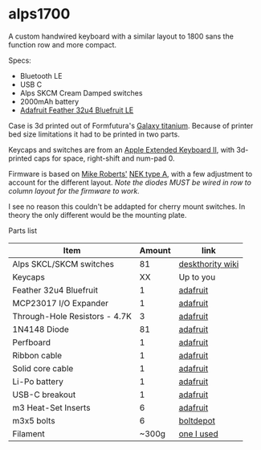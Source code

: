# alps1700

A custom handwired keyboard with a similar layout to 1800 sans the function row and more compact.

Specs:
- Bluetooth LE
- USB C
- Alps SKCM Cream Damped switches
- 2000mAh battery
- [Adafruit Feather 32u4 Bluefruit LE](https://www.adafruit.com/product/2829) 

Case is 3d printed out of Formfutura's [Galaxy titanium](https://www.partsbuilt.com/galaxy-pla-titanium-silver-formfutura/). Because of printer bed size limitations it had to be printed in two parts. 

Keycaps and switches are from an [Apple Extended Keyboard II](https://deskthority.net/wiki/Apple_Extended_Keyboard_II), with 3d-printed caps for space, right-shift and num-pad 0.


Firmware is based on [Mike Roberts'](https://github.com/ecopoesis) [NEK type A](https://github.com/qmk/qmk_firmware/tree/master/keyboards/nek_type_a), with a few adjustment to account for the different layout. _Note the diodes MUST be wired in row to column layout for the firmware to work._

I see no reason this couldn't be addapted for cherry mount switches. In theory the only different would be the mounting plate.

Parts list

| Item      | Amount | link |
| ----------- | ----------- | ----------- |
| Alps SKCL/SKCM switches       | 81       | [deskthority wiki](https://deskthority.net/wiki/Alps_SKCL/SKCM_series) |
| Keycaps       | XX       | Up to you |
| Feather 32u4 Bluefruit      | 1       | [adafruit](https://www.adafruit.com/product/2829) |
| MCP23017 I/O Expander   | 1        | [adafruit](https://www.adafruit.com/product/732) |
| Through-Hole Resistors - 4.7K   | 3        | [adafruit](https://www.adafruit.com/product/2783) |
| 1N4148 Diode    | 81         | [adafruit](https://www.adafruit.com/product/1641) |
| Perfboard    | 1        | [adafruit](https://www.adafruit.com/product/2670) |
| Ribbon cable    | 1        | [adafruit](https://www.adafruit.com/product/3890) |
| Solid core cable    | 1        | [adafruit](https://www.adafruit.com/product/290) |
| Li-Po battery    | 1        | [adafruit](https://www.adafruit.com/product/2011) |
| USB-C breakout    | 1        | [adafruit](https://www.adafruit.com/product/4090) |
| m3 Heat-Set Inserts    | 6        | [adafruit](https://www.adafruit.com/product/4256) |
| m3x5 bolts    | 6        | [boltdepot](https://www.boltdepot.com/Product-Details.aspx?product=18787) |
| Filament    | ~300g        | [one I used](https://www.partsbuilt.com/galaxy-pla-titanium-silver-formfutura/) |




